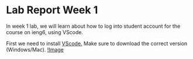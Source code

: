 # Lab Report Week 1

In week 1 lab, we will learn about how to log into student account for the course on ieng6, using VScode.

First we need to install [VScode.](http://code.visualstudio.com/) 
Make sure to download the correct version (Windows/Mac).
[!Image](https://github.com/fergusyyang/cse15l-lab-reports/blob/main/VScode%20download%20page.png)

